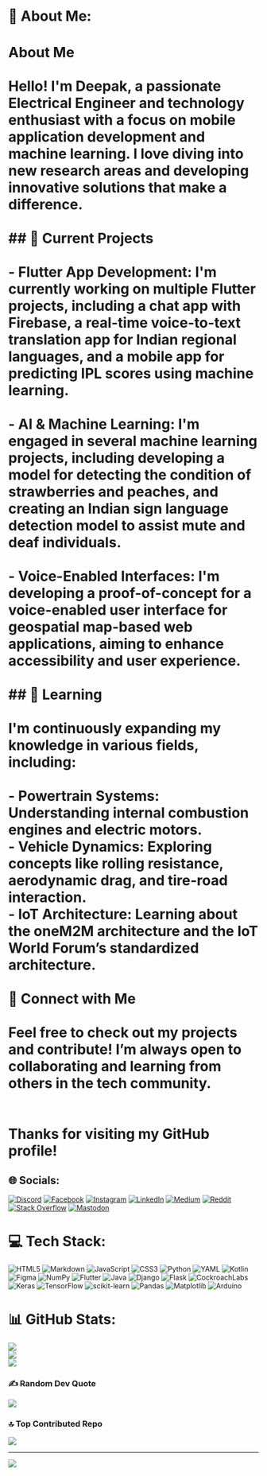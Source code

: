 # 💫 About Me:
# About Me<br><br>Hello! I'm **Deepak**, a passionate **Electrical Engineer** and technology enthusiast with a focus on mobile application development and machine learning. I love diving into new research areas and developing innovative solutions that make a difference.<br><br>## 🔧 Current Projects<br><br>- **Flutter App Development**: I'm currently working on multiple Flutter projects, including a chat app with Firebase, a real-time voice-to-text translation app for Indian regional languages, and a mobile app for predicting IPL scores using machine learning.<br><br>- **AI & Machine Learning**: I'm engaged in several machine learning projects, including developing a model for detecting the condition of strawberries and peaches, and creating an Indian sign language detection model to assist mute and deaf individuals.<br><br>- **Voice-Enabled Interfaces**: I'm developing a proof-of-concept for a voice-enabled user interface for geospatial map-based web applications, aiming to enhance accessibility and user experience.<br><br>## 🌱 Learning<br><br>I'm continuously expanding my knowledge in various fields, including:<br><br>- **Powertrain Systems**: Understanding internal combustion engines and electric motors.<br>- **Vehicle Dynamics**: Exploring concepts like rolling resistance, aerodynamic drag, and tire-road interaction.<br>- **IoT Architecture**: Learning about the oneM2M architecture and the IoT World Forum’s standardized architecture.<br><br> 💬 Connect with Me<br><br>Feel free to check out my projects and contribute! I’m always open to collaborating and learning from others in the tech community.<br><br><br>Thanks for visiting my GitHub profile!<br>


## 🌐 Socials:
[![Discord](https://img.shields.io/badge/Discord-%237289DA.svg?logo=discord&logoColor=white)](https://discord.gg/5abf3zF8) [![Facebook](https://img.shields.io/badge/Facebook-%231877F2.svg?logo=Facebook&logoColor=white)](https://facebook.com/DeepakMohan) [![Instagram](https://img.shields.io/badge/Instagram-%23E4405F.svg?logo=Instagram&logoColor=white)](https://instagram.com/doodle._.guitarist._.01) [![LinkedIn](https://img.shields.io/badge/LinkedIn-%230077B5.svg?logo=linkedin&logoColor=white)](https://www.linkedin.com/in/deepak-mohan-a1210a279/) [![Medium](https://img.shields.io/badge/Medium-12100E?logo=medium&logoColor=white)](https://medium.com/@Deepakshansan) [![Reddit](https://img.shields.io/badge/Reddit-%23FF4500.svg?logo=Reddit&logoColor=white)](https://reddit.com/user/PrestigiousQuit4007) [![Stack Overflow](https://img.shields.io/badge/-Stackoverflow-FE7A16?logo=stack-overflow&logoColor=white)](https://stackoverflow.com/users/DeepakMohan) [![Mastodon](https://img.shields.io/badge/-MASTODON-%232B90D9?style=for-the-badge&logo=mastodon&logoColor=white)](https://mastodon.social/@deepak22) 

# 💻 Tech Stack:
![HTML5](https://img.shields.io/badge/html5-%23E34F26.svg?style=for-the-badge&logo=html5&logoColor=white) ![Markdown](https://img.shields.io/badge/markdown-%23000000.svg?style=for-the-badge&logo=markdown&logoColor=white) ![JavaScript](https://img.shields.io/badge/javascript-%23323330.svg?style=for-the-badge&logo=javascript&logoColor=%23F7DF1E) ![CSS3](https://img.shields.io/badge/css3-%231572B6.svg?style=for-the-badge&logo=css3&logoColor=white) ![Python](https://img.shields.io/badge/python-3670A0?style=for-the-badge&logo=python&logoColor=ffdd54) ![YAML](https://img.shields.io/badge/yaml-%23ffffff.svg?style=for-the-badge&logo=yaml&logoColor=151515) ![Kotlin](https://img.shields.io/badge/kotlin-%237F52FF.svg?style=for-the-badge&logo=kotlin&logoColor=white) ![Figma](https://img.shields.io/badge/figma-%23F24E1E.svg?style=for-the-badge&logo=figma&logoColor=white) ![NumPy](https://img.shields.io/badge/numpy-%23013243.svg?style=for-the-badge&logo=numpy&logoColor=white) ![Flutter](https://img.shields.io/badge/Flutter-%2302569B.svg?style=for-the-badge&logo=Flutter&logoColor=white) ![Java](https://img.shields.io/badge/java-%23ED8B00.svg?style=for-the-badge&logo=openjdk&logoColor=white) ![Django](https://img.shields.io/badge/django-%23092E20.svg?style=for-the-badge&logo=django&logoColor=white) ![Flask](https://img.shields.io/badge/flask-%23000.svg?style=for-the-badge&logo=flask&logoColor=white) ![CockroachLabs](https://img.shields.io/badge/Cockroach%20Labs-6933FF?style=for-the-badge&logo=Cockroach%20Labs&logoColor=white) ![Keras](https://img.shields.io/badge/Keras-%23D00000.svg?style=for-the-badge&logo=Keras&logoColor=white) ![TensorFlow](https://img.shields.io/badge/TensorFlow-%23FF6F00.svg?style=for-the-badge&logo=TensorFlow&logoColor=white) ![scikit-learn](https://img.shields.io/badge/scikit--learn-%23F7931E.svg?style=for-the-badge&logo=scikit-learn&logoColor=white) ![Pandas](https://img.shields.io/badge/pandas-%23150458.svg?style=for-the-badge&logo=pandas&logoColor=white) ![Matplotlib](https://img.shields.io/badge/Matplotlib-%23ffffff.svg?style=for-the-badge&logo=Matplotlib&logoColor=black) ![Arduino](https://img.shields.io/badge/-Arduino-00979D?style=for-the-badge&logo=Arduino&logoColor=white)
# 📊 GitHub Stats:
![](https://github-readme-stats.vercel.app/api?username=Deepakcodes01&theme=dark&hide_border=false&include_all_commits=true&count_private=true)<br/>
![](https://github-readme-streak-stats.herokuapp.com/?user=Deepakcodes01&theme=dark&hide_border=false)<br/>
![](https://github-readme-stats.vercel.app/api/top-langs/?username=Deepakcodes01&theme=dark&hide_border=false&include_all_commits=true&count_private=true&layout=compact)

### ✍️ Random Dev Quote
![](https://quotes-github-readme.vercel.app/api?type=horizontal&theme=tokyonight)

### 🔝 Top Contributed Repo
![](https://github-contributor-stats.vercel.app/api?username=Deepakcodes01&limit=5&theme=dark&combine_all_yearly_contributions=true)

---
[![](https://visitcount.itsvg.in/api?id=Deepakcodes01&icon=0&color=0)](https://visitcount.itsvg.in)

<!-- Proudly created with GPRM ( https://gprm.itsvg.in ) -->
